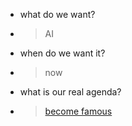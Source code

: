 *  what do we want? 
  - >AI

*  when do we want it?
  - >now

*  what is our real agenda?
  - > [become famous](https://juaml.github.io/)

